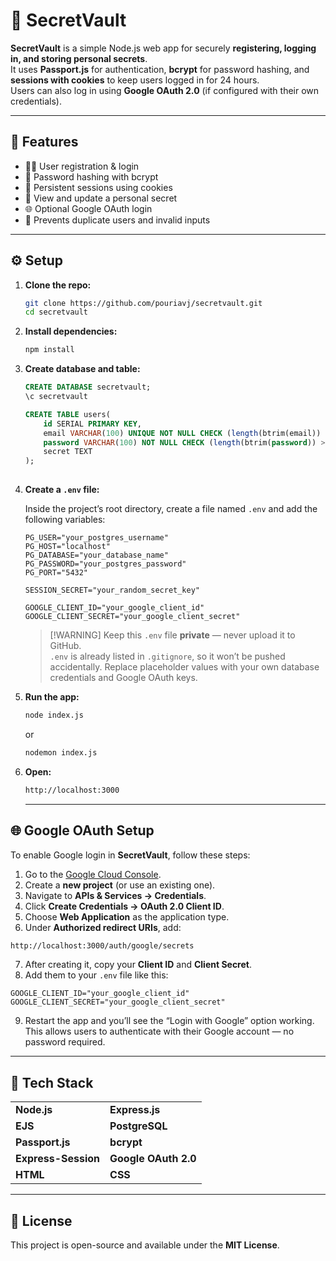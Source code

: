 # 🔐 SecretVault

**SecretVault** is a simple Node.js web app for securely **registering, logging in, and storing personal secrets**.  
It uses **Passport.js** for authentication, **bcrypt** for password hashing, and **sessions with cookies** to keep users logged in for 24 hours.  
Users can also log in using **Google OAuth 2.0** (if configured with their own credentials).

---

## 🚀 Features

- 🧍‍♂️ User registration & login  
- 🔑 Password hashing with bcrypt  
- 🍪 Persistent sessions using cookies  
- 🔐 View and update a personal secret  
- 🌐 Optional Google OAuth login  
- 🧾 Prevents duplicate users and invalid inputs  

---

## ⚙️ Setup

1. **Clone the repo:**
   ```bash
   git clone https://github.com/pouriavj/secretvault.git
   cd secretvault
   ```
2. **Install dependencies:**
   ```bash
   npm install

   ```
3. **Create database and table:**
   ```sql
   CREATE DATABASE secretvault;
   \c secretvault
   
   CREATE TABLE users(
	   id SERIAL PRIMARY KEY,
	   email VARCHAR(100) UNIQUE NOT NULL CHECK (length(btrim(email)) > 0),
	   password VARCHAR(100) NOT NULL CHECK (length(btrim(password)) > 0),
       secret TEXT
   );
      
   ```
4. **Create a `.env` file:**

   	Inside the project’s root directory, create a file named `.env` and add the following variables:

	```env
	PG_USER="your_postgres_username"
	PG_HOST="localhost"
	PG_DATABASE="your_database_name"
	PG_PASSWORD="your_postgres_password"
	PG_PORT="5432"
	
	SESSION_SECRET="your_random_secret_key"
	
	GOOGLE_CLIENT_ID="your_google_client_id"
	GOOGLE_CLIENT_SECRET="your_google_client_secret"
	```
 
	> \[!WARNING\]
	> Keep this `.env` file **private** — never upload it to GitHub.   
	> `.env` is already listed in `.gitignore`, so it won’t be pushed accidentally.
	> Replace placeholder values with your own database credentials and Google OAuth keys.
	
5. **Run the app:**
   ```bash
   node index.js

   ```
   or
   ```bash
   nodemon index.js

   ```
6. **Open:**
   ```bash
   http://localhost:3000

   ```

   ---

## 🌐 Google OAuth Setup

To enable Google login in **SecretVault**, follow these steps:

1. Go to the [Google Cloud Console](https://console.cloud.google.com/).  
2. Create a **new project** (or use an existing one).  
3. Navigate to **APIs & Services → Credentials**.  
4. Click **Create Credentials → OAuth 2.0 Client ID**.  
5. Choose **Web Application** as the application type.  
6. Under **Authorized redirect URIs**, add:
```bash
http://localhost:3000/auth/google/secrets
```
7. After creating it, copy your **Client ID** and **Client Secret**.  
8. Add them to your `.env` file like this:
```env
GOOGLE_CLIENT_ID="your_google_client_id"
GOOGLE_CLIENT_SECRET="your_google_client_secret"
```
9. Restart the app and you’ll see the “Login with Google” option working.
This allows users to authenticate with their Google account — no password required.

---

## 🧰 Tech Stack

<table>
  <tr>
    <td><b>Node.js</b></td>
    <td><b>Express.js</b></td>
  </tr>
  <tr>
    <td><b>EJS</b></td>
    <td><b>PostgreSQL</b></td>
  </tr>
  <tr>
    <td><b>Passport.js</b></td>
    <td><b>bcrypt</b></td>
  </tr>
  <tr>
    <td><b>Express-Session</b></td>
    <td><b>Google OAuth 2.0</b></td>
  </tr>
  <tr>
    <td><b>HTML</b></td>
    <td><b>CSS</b></td>
  </tr>
</table>

---

## 📜 License

This project is open-source and available under the **MIT License**.  

